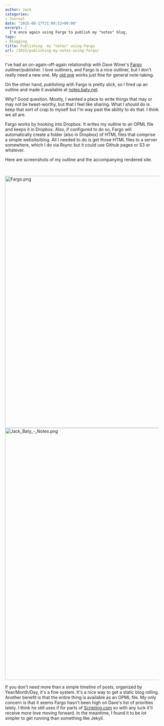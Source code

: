 ```yaml
---
author: Jack
categories:
- Journal
date: "2015-08-17T21:09:52+00:00"
excerpt: |
  I'm once again using Fargo to publish my "notes" blog.
tags:
- Blogging
title: Publishing  my "notes" using Fargo
url: /2015/publishing-my-notes-using-fargo/
---
```


I've had an on-again-off-again relationship with Dave Winer's [Fargo][1] outliner/publisher. I love outliners, and Fargo is a nice outliner, but I don't really need a new one. My [old one][2] works just fine for general note-taking.

On the other hand, _publishing_ with Fargo is pretty slick, so I fired up an outline and made it available at [notes.baty.net][3].

Why? Good question. Mostly, I wanted a place to write things that may or may not be tweet-worthy, but that I feel like sharing. What I _should_ do is keep that sort of crap to myself but I'm way past the ability to do that. I think we all are.

Fargo works by hooking into Dropbox. It writes my outline to an OPML file and keeps it in Dropbox. Also, if configured to do so, Fargo will automatically create a folder (also in Dropbox) of HTML files that comprise a simple website/blog. All I needed to do is get those HTML files to a server somewhere, which I do via Rsync but it could use Github pages or S3 or whatever.

Here are screenshots of my outline and the accompanying rendered site.

&nbsp;

<img class="alignnone size-large wp-image-4822" src="/img/2015/08/Fargo-869x1024.png" alt="Fargo.png" width="700" height="825" srcset="/img/2015/08/Fargo-869x1024.png 869w, /img/2015/08/Fargo-255x300.png 255w, /img/2015/08/Fargo-768x905.png 768w, /img/2015/08/Fargo.png 1018w" sizes="(max-width: 700px) 100vw, 700px" />

<img class="alignnone size-large wp-image-4823" src="/img/2015/08/Jack_Baty_-_Notes-869x1024.png" alt="Jack_Baty_-_Notes.png" width="700" height="825" srcset="/img/2015/08/Jack_Baty_-_Notes-869x1024.png 869w, /img/2015/08/Jack_Baty_-_Notes-255x300.png 255w, /img/2015/08/Jack_Baty_-_Notes-768x905.png 768w, /img/2015/08/Jack_Baty_-_Notes.png 1018w" sizes="(max-width: 700px) 100vw, 700px" />

If you don't need more than a simple timeline of posts, organized by Year/Month/Day, it's a fine system. It's a nice way to get a static blog rolling. Another benefit is that the entire thing is available as an OPML file. My only concern is that it seems Fargo hasn't been high on Dave's list of priorities lately. I think he still uses if for parts of [Scripting.com][4] so with any luck it'll receive more love moving forward. In the meantime, I found it to be lot simpler to get running than something like Jekyll.

 [1]: http://fargo.io
 [2]: http://eastgate.com/Tinderbox
 [3]: http://notes.baty.net/
 [4]: http://scripting.com